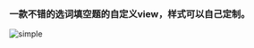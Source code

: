 ### 一款不错的选词填空题的自定义view，样式可以自己定制。
![simple](https://github.com/xiangcman/BlankView/blob/master/images/simple.gif)